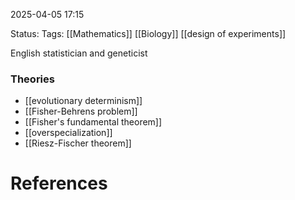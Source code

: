 2025-04-05 17:15

Status:
Tags: [[Mathematics]] [[Biology]] [[design of experiments]]

English statistician and geneticist
### Theories
- [[evolutionary determinism]]
- [[Fisher-Behrens problem]]
- [[Fisher's fundamental theorem]]
- [[overspecialization]]
- [[Riesz-Fischer theorem]]

# References

